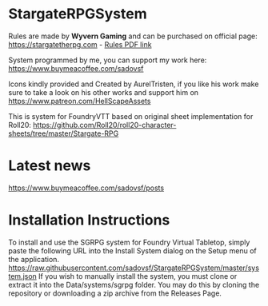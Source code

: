 # StargateRPGSystem
Rules are made by **Wyvern Gaming** and can be purchased on official page:
https://stargatetherpg.com - [Rules PDF link](https://stargatetherpg.com/store/product/13-stargate-sg-1-roleplaying-game-core-rulebook-digital-pdf-only/)

System programmed by me, you can support my work here:
https://www.buymeacoffee.com/sadovsf

Icons kindly provided and Created by AurelTristen, if you like his work make sure to take a look on his other works and support him on https://www.patreon.com/HellScapeAssets


This is system for FoundryVTT based on original sheet implementation for Roll20:
https://github.com/Roll20/roll20-character-sheets/tree/master/Stargate-RPG

# Latest news
https://www.buymeacoffee.com/sadovsf/posts

# Installation Instructions
To install and use the SGRPG system for Foundry Virtual Tabletop, simply paste the following URL into the
Install System dialog on the Setup menu of the application.
https://raw.githubusercontent.com/sadovsf/StargateRPGSystem/master/system.json
If you wish to manually install the system, you must clone or extract it into the Data/systems/sgrpg folder. You
may do this by cloning the repository or downloading a zip archive from the
Releases Page.
